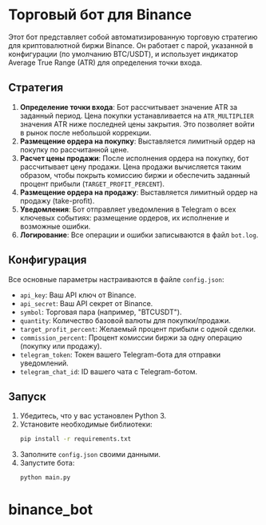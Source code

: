 # Торговый бот для Binance

Этот бот представляет собой автоматизированную торговую стратегию для криптовалютной биржи Binance. Он работает с парой, указанной в конфигурации (по умолчанию BTC/USDT), и использует индикатор Average True Range (ATR) для определения точки входа.

## Стратегия

1.  **Определение точки входа**: Бот рассчитывает значение ATR за заданный период. Цена покупки устанавливается на `ATR_MULTIPLIER` значения ATR ниже последней цены закрытия. Это позволяет войти в рынок после небольшой коррекции.
2.  **Размещение ордера на покупку**: Выставляется лимитный ордер на покупку по рассчитанной цене.
3.  **Расчет цены продажи**: После исполнения ордера на покупку, бот рассчитывает цену продажи. Цена продажи вычисляется таким образом, чтобы покрыть комиссию биржи и обеспечить заданный процент прибыли (`TARGET_PROFIT_PERCENT`).
4.  **Размещение ордера на продажу**: Выставляется лимитный ордер на продажу (take-profit).
5.  **Уведомления**: Бот отправляет уведомления в Telegram о всех ключевых событиях: размещение ордеров, их исполнение и возможные ошибки.
6.  **Логирование**: Все операции и ошибки записываются в файл `bot.log`.

## Конфигурация

Все основные параметры настраиваются в файле `config.json`:

*   `api_key`: Ваш API ключ от Binance.
*   `api_secret`: Ваш API секрет от Binance.
*   `symbol`: Торговая пара (например, "BTCUSDT").
*   `quantity`: Количество базовой валюты для покупки/продажи.
*   `target_profit_percent`: Желаемый процент прибыли с одной сделки.
*   `commission_percent`: Процент комиссии биржи за одну операцию (покупку или продажу).
*   `telegram_token`: Токен вашего Telegram-бота для отправки уведомлений.
*   `telegram_chat_id`: ID вашего чата с Telegram-ботом.

## Запуск

1.  Убедитесь, что у вас установлен Python 3.
2.  Установите необходимые библиотеки:
    ```bash
    pip install -r requirements.txt
    ```
3.  Заполните `config.json` своими данными.
4.  Запустите бота:
    ```bash
    python main.py
    ```
# binance_bot
